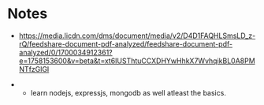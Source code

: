# Notes
- https://media.licdn.com/dms/document/media/v2/D4D1FAQHLSmsLD_z-rQ/feedshare-document-pdf-analyzed/feedshare-document-pdf-analyzed/0/1700034912361?e=1758153600&v=beta&t=xt6IUSThtuCCXDHYwHhkX7WvhqikBL0A8PMNTfzGlGI

- - learn nodejs, expressjs, mongodb as well atleast the basics.

